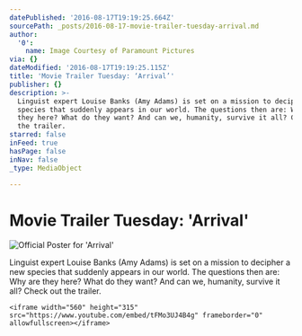 ```yaml
---
datePublished: '2016-08-17T19:19:25.664Z'
sourcePath: _posts/2016-08-17-movie-trailer-tuesday-arrival.md
author:
  '0':
    name: Image Courtesy of Paramount Pictures
via: {}
dateModified: '2016-08-17T19:19:25.115Z'
title: 'Movie Trailer Tuesday: ‘Arrival’'
publisher: {}
description: >-
  Linguist expert Louise Banks (Amy Adams) is set on a mission to decipher a new
  species that suddenly appears in our world. The questions then are: Why are
  they here? What do they want? And can we, humanity, survive it all? Check out
  the trailer.
starred: false
inFeed: true
hasPage: false
inNav: false
_type: MediaObject

---
```

# Movie Trailer Tuesday: 'Arrival'
![Official Poster for 'Arrival'](https://the-grid-user-content.s3-us-west-2.amazonaws.com/204e0833-4fe8-4c4d-a1a6-6f4943a6279e.jpg)

Linguist expert Louise Banks (Amy Adams) is set on a mission to decipher a new species that suddenly appears in our world. The questions then are: Why are they here? What do they want? And can we, humanity, survive it all? Check out the trailer.

    <iframe width="560" height="315" src="https://www.youtube.com/embed/tFMo3UJ4B4g" frameborder="0" allowfullscreen></iframe>